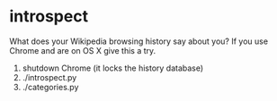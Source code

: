 introspect
==========

What does your Wikipedia browsing history say about you? If you use Chrome and 
are on OS X give this a try.

1. shutdown Chrome (it locks the history database)
1. ./introspect.py
1. ./categories.py
